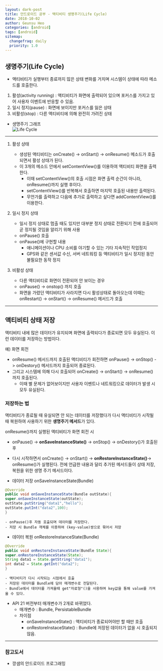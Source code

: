 ```yaml
---
layout: dark-post
title: 안드로이드 공부 - 액티비티 생명주기(Life Cycle)
date: 2018-10-02
author: Geunsu Heo
categories: [android]
tags: [android]
sitemap:
  changefraq: daily
  priority: 1.0
---
```


## 생명주기(Life Cycle)
- 액티비티가 실행부터 종료까지 많은 상태 변화를 거치며 시스템이 상태에 따라 메소드를 호출한다.
1. 활성(activity running) : 액티비티가 화면에 출력되어 있으며 포커스를 가지고 있어 사용자 이벤트에 반응할 수 있음.
2. 일시 정지(pause) : 화면에 보이지만 포커스를 잃은 상태
3. 비활성(stop) : 다른 액티비티에 의해 완전히 가려진 상태  

- 생명주기 그래프  
![Life Cycle](https://kairo96.gitbooks.io/android/content/pic2/2-4-1-1.jpg)
---

1. 활성 상태
	- 생성된 액티비티는 onCreate() -> onStart() -> onResume() 메소드가 호출되면서 활성 상태가 된다.
	- 이 3개의 메소드 안에서 setContentView()를 이용하여 액티비티 화면을 출력한다.
		- 이때 setContentView()의 호출 시점은 화면 출력 순간이 아니라, onResume()까지 실행 후이다.
		- setContentView()를 반복해서 호출하면 마지막 호출된 내용만 출력된다.
		- 무언가를 출력하고 다음에 추가로 출력하고 싶다면 addContentView()를 이용한다.

2. 일시 정지 상태
	- 일시 정지 상태로 멈출 때도 있지만 대부분 정지 상태로 전환되기 전에 호출되어 곧 정지될 것임을 알리기 위해 사용
	- onPause() 호출
	- onPause()에 구현할 내용
		- 애니메이션이나 CPU 소비를 야기할 수 있는 기타 지속적인 작업정지
		- GPS와 같은 센서값 수신, 서버 네트워킹 등 액티비티가 일시 정지된 동안 불필요한 동작 정지  

3. 비활성 상태
	- 다른 액티비티로 화면이 전환되어 안 보이는 경우
	- onPause() -> onstop() 까지 호출
	- 화면을 가렸던 액티비티가 사라지면 다시 활성상태로 돌아오는데 이때는 onRestart() -> onStart() -> onResume() 메서드가 호출  

---
## 액티비티 상태 저장
액티비티 내에 많은 데이터가 유지되며 화면에 출력되다가 종료되면 모두 유실된다. 이런 데이터를 저장하는 방법이다.

예) 화면 회전
- onResume() 메서드까지 호출된 액티비티가 회전하면 onPause() -> onStop() -> onDestory() 메서드까지 호출되어 종료된다.
- 그리고 시스템에 의해 다시 호출되어 onCreate() -> onStart() -> onResume() 까지 호출된다.
	- 이때 별 문제가 없어보이지만 사용자 이벤트나 네트워킹으로 데이터가 발생 시 모두 유실된다.

### 저장하는 법
액티비티가 종료될 때 유실되면 안 되는 데이터를 저장했다가 다시 액티비티가 시작될 때 복원하여 사용하기 위한 **생명주기 메서드**가 있다.

onResume()까지 실행된 액티비티가 화면 회전 시
- onPause() -> **onSaveInstanceState()** -> onStop() -> onDestory()가 호출된 후
- 다시 시작하면서 onCreate() -> onStart() -> **onRestoreInstanceState()**-> onResume()가 실행된다.
전에 언급한 내용과 달리 추가된 메서드들이 상태 저장, 복원을 위한 생명 주기 메서드이다.

- 데이터 저장 onSaveInstanceState(Bundle)
```java
@Override  
public void onSaveInstanceState(Bundle outState){  
super.onSaveInstanceState(outState);  
outState.putString("data1","hello");  
outState.putInt("data2",100);  
}  
```
	- onPause()후 자동 호출되며 데이터를 저장한다.
	- 저장 시 Bundle 객체를 이용하여 (key-value)쌍으로 묶어서 저장
- 데이터 복원 onRestoreInstanceState(Bundle)
```java
@Override
public void onRestoreInstanceState(Bundle State){
super.onRestoreInstanceState(State); 
String data1 = State.getString("data1"); 
int data2 = State.getInt("data2");  
}
```
	- 액티비티가 다시 시작되는 시점에서 호출
	- 저장된 데이터를 Bundle에 담아 매개변수로 전달된다.
	- Bundle에서 데이터를 가져올때 get"자료형"()을 사용하며 key값을 통해 value를 가져올 수 있다.

- API 21 버전부터 매개변수가 2개로 바뀌었다.
	- 매개변수 : Bundle, PersistableBundle
	- 차이점
		- onSaveInstanceState() : 액티비티가 종료되어야만 할 때만 호출
		- onRestoreInstaceState() : Bundle에 저장된 데이터가 없을 시 호출되지 않음.

---
### 참고도서
- 깡샘의 안드로이드 프로그래밍

